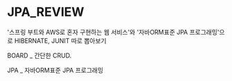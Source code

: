 # JPA_REVIEW
'스프링 부트와 AWS로 혼자 구현하는 웹 서비스'와 '자바ORM표준 JPA 프로그래밍'으로 HIBERNATE, JUNIT 따로 뽑아보기

BOARD _ 간단한 CRUD. 


JPA _ 자바ORM표준 JPA 프로그래밍
